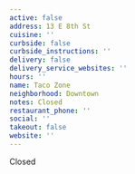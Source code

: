 ```yaml
---
active: false
address: 13 E 8th St
cuisine: ''
curbside: false
curbside_instructions: ''
delivery: false
delivery_service_websites: ''
hours: ''
name: Taco Zone
neighborhood: Downtown
notes: Closed
restaurant_phone: ''
social: ''
takeout: false
website: ''
---
```


Closed